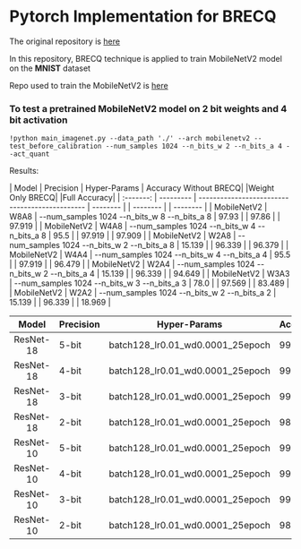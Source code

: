 # Pytorch Implementation for BRECQ

The original repository is [here](https://https://github.com/yhhhli/BRECQ.git)

In this repository, BRECQ technique is applied to train MobileNetV2 model on the <b>MNIST</b> dataset

Repo used to train the MobileNetV2 is [here](https://github.com/Mayurji/Image-Classification-PyTorch.git)

### To test a pretrained MobileNetV2 model on 2 bit weights and 4 bit activation 
```
!python main_imagenet.py --data_path './' --arch mobilenetv2 --test_before_calibration --num_samples 1024 --n_bits_w 2 --n_bits_a 4 --act_quant
```

Results:
                                                             
|   Model   | Precision | Hyper-Params                                   | Accuracy Without BRECQ|   |Weight Only BRECQ|      |Full Accuracy|
| :-------: | --------- | ---------------------------------------------- | -------- |                | -------- |            | -------- |
| MobileNetV2 | W8A8     | --num_samples 1024 --n_bits_w 8 --n_bits_a 8  |  97.93   |                |  97.86   |            |  97.919  |
| MobileNetV2 | W4A8     | --num_samples 1024 --n_bits_w 4 --n_bits_a 8  |  95.5    |                |  97.919  |            |  97.909  |
| MobileNetV2 | W2A8     | --num_samples 1024 --n_bits_w 2 --n_bits_a 8  |  15.139  |                |  96.339  |            |  96.379  |
| MobileNetV2 | W4A4     | --num_samples 1024 --n_bits_w 4 --n_bits_a 4  |  95.5    |                |  97.919  |            |  96.479  |
| MobileNetV2 | W2A4     | --num_samples 1024 --n_bits_w 2 --n_bits_a 4  |  15.139  |                |  96.339  |            |  94.649  |
| MobileNetV2 | W3A3     | --num_samples 1024 --n_bits_w 3 --n_bits_a 3  |  78.0    |                |  97.569  |            |  83.489  |
| MobileNetV2 | W2A2     | --num_samples 1024 --n_bits_w 2 --n_bits_a 2  |  15.139  |                |  96.339  |            |  18.969  |


|   Model   | Precision | Hyper-Params                          | Accuracy |
| :-------: | --------- | ------------------------------------- | -------- |
| ResNet-18 | 5-bit     | batch128_lr0.01_wd0.0001_25epoch      |  99.58   |
| ResNet-18 | 4-bit     | batch128_lr0.01_wd0.0001_25epoch      |  99.49   |
| ResNet-18 | 3-bit     | batch128_lr0.01_wd0.0001_25epoch      |  99.30   |
| ResNet-18 | 2-bit     | batch128_lr0.01_wd0.0001_25epoch      |  98.45   |
| ResNet-10 | 5-bit     | batch128_lr0.01_wd0.0001_25epoch      |  99.78   |
| ResNet-10 | 4-bit     | batch128_lr0.01_wd0.0001_25epoch      |  99.64   |
| ResNet-10 | 3-bit     | batch128_lr0.01_wd0.0001_25epoch      |  99.39   |
| ResNet-10 | 2-bit     | batch128_lr0.01_wd0.0001_25epoch      |  98.72   |
